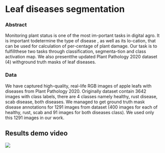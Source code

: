 
# Leaf diseases segmentation

### Abstract

Monitoring plant status is one of the most im-portant tasks in digital agro.  It is important todetermine the type of disease , as well as its lo-cation,  that can be used for calculation of per-centage of plant damage.  Our task is to fulfillthese two tasks through classification, segmenta-tion and class activation map.  We also presentthe updated Plant Pathology 2020 dataset (4) withground truth masks of leaf diseases.



### Data

We have captured high-quality, real-life
RGB images of apple leafs with diseases from Plant Pathology 2020. Originally dataset contain 3642 images with class labels, there are 4 classes namely healthy, rust disease, scab disease, both diseases. We managed to get ground truth mask disease annotations for 1291 images from dataset (400 images for each of healthy, rust, scab and 91 images for both diseases class). We used only this 1291 images in our work.  



## Results demo video

![](full_video.gif)
